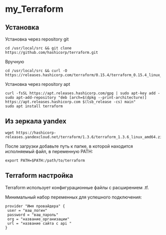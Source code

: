 # my_Terraform
##  Установка
Установка через repository git
```
cd /usr/local/src && git clone https://github.com/hashicorp/terraform.git
```
Вручную
```
cd /usr/local/src && curl -O 
https://releases.hashicorp.com/terraform/0.15.4/terraform_0.15.4_linux_arm.zip 
```
 Установка через repository apt
 ```
curl -fsSL https://apt.releases.hashicorp.com/gpg | sudo apt-key add -
sudo apt-add-repository "deb [arch=$(dpkg --print-architecture)] 
https://apt.releases.hashicorp.com $(lsb_release -cs) main"
sudo apt install terraform

 ```
 ## Из зеркала yandex
 ```
 wget https://hashicorp-releases.yandexcloud.net/terraform/1.3.6/terraform_1.3.6_linux_amd64.zip
 ```
После загрузки добавьте путь к папке, в которой находится исполняемый файл, в переменную PATH:

```
export PATH=$PATH:/path/to/terraform
```

 ##  Terraform настройка

 Terraform использует конфигурационные файлы с расширением 
.tf. 

Минимальный набор переменных для успешного 
подключения:
```
provider "Имя провайдера" {
 user = "ваш_логин"
 password = "ваш_пароль"
 org = "название_организации"
 url = "название сайта с api "
}

```
